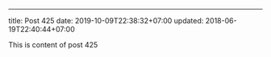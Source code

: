 ---
title: Post 425
date: 2019-10-09T22:38:32+07:00
updated: 2018-06-19T22:40:44+07:00

This is content of post 425